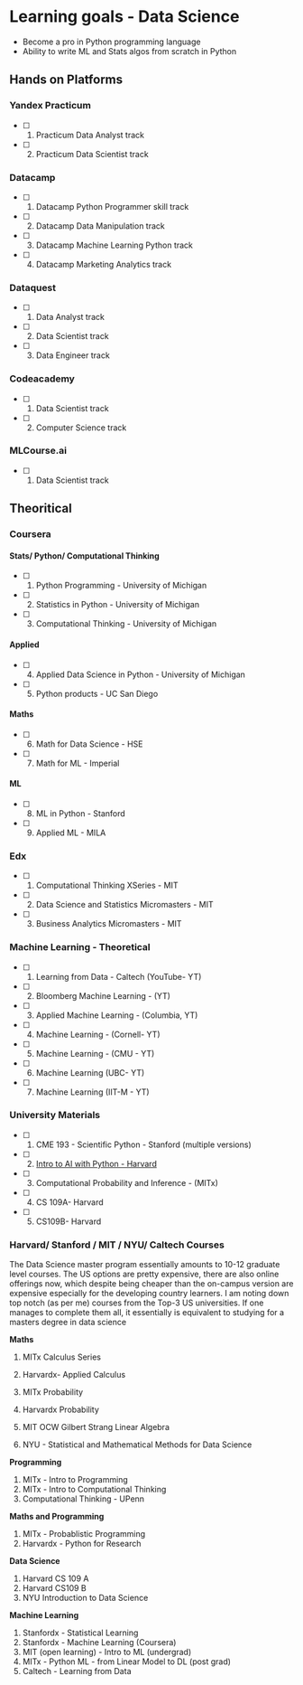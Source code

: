 
# Learning goals - Data Science

- Become a pro in Python programming language
- Ability to write ML and Stats algos from scratch in Python 

## Hands on Platforms

### Yandex Practicum
- [ ] 1) Practicum Data Analyst track
- [ ] 2) Practicum Data Scientist track

### Datacamp
- [ ]  1) Datacamp Python Programmer skill track 
- [ ]  2) Datacamp Data Manipulation track 
- [ ]  3) Datacamp Machine Learning Python track 
- [ ]  4) Datacamp Marketing Analytics track 

### Dataquest
- [ ]  1) Data Analyst track
- [ ]  2)  Data Scientist track
- [ ]  3)  Data Engineer track

### Codeacademy
- [ ]  1)  Data Scientist track
- [ ]  2)  Computer Science track

### MLCourse.ai
- [ ]  1)  Data Scientist track

## Theoritical

### Coursera

#### Stats/ Python/ Computational Thinking

 - [ ] 1) Python Programming - University of Michigan  
 - [ ] 2) Statistics in Python - University of Michigan  
 - [ ] 3) Computational Thinking - University of Michigan  

#### Applied
 - [ ] 4) Applied Data Science in Python - University of Michigan
 - [ ] 5) Python products - UC San Diego 

#### Maths
 - [ ] 6) Math for Data Science - HSE
 - [ ] 7) Math for ML - Imperial

#### ML
 - [ ] 8) ML in Python - Stanford
 - [ ] 9) Applied ML - MILA

### Edx
 - [ ] 1) Computational Thinking XSeries - MIT
 - [ ] 2) Data Science and Statistics Micromasters - MIT
 - [ ] 3) Business Analytics Micromasters - MIT

### Machine Learning - Theoretical 
 - [ ] 1) Learning from Data - Caltech (YouTube- YT)
 - [ ] 2) Bloomberg Machine Learning - (YT)
 - [ ] 3) Applied Machine Learning - (Columbia, YT) 
 - [ ] 4) Machine Learning - (Cornell- YT) 
 - [ ] 5) Machine Learning - (CMU - YT) 
 - [ ] 6) Machine Learning (UBC- YT) 
 - [ ] 7) Machine Learning (IIT-M - YT) 

### University Materials 
 - [ ] 1) CME 193 - Scientific Python - Stanford  (multiple versions) 
 - [ ] 2) [Intro to AI with Python - Harvard](https://cs50.harvard.edu/extension/ai/2020/spring/)
 - [ ] 3)  Computational Probability and Inference - (MITx) 
 - [ ] 4) CS 109A- Harvard 
 - [ ] 5) CS109B- Harvard
 
 ### Harvard/ Stanford / MIT / NYU/ Caltech Courses
The Data Science master program essentially amounts to 10-12 graduate level courses. The US options are pretty expensive, there are also online offerings now, which despite being cheaper than the on-campus version are expensive especially for the developing country learners. 
I am noting down top notch (as per me) courses from the Top-3 US universities. If one manages to complete them all, it essentially is equivalent to studying for a masters degree in data science

**Maths**
1) MITx Calculus Series 
2) Harvardx- Applied Calculus

3) MITx Probability 
4) Harvardx Probability 

5) MIT OCW Gilbert Strang Linear Algebra

6) NYU - Statistical and Mathematical Methods for Data Science

**Programming**
1) MITx - Intro to Programming 
2) MITx - Intro to Computational Thinking 
3) Computational Thinking - UPenn

**Maths and Programming**
1) MITx - Probablistic Programming
2) Harvardx - Python for Research

**Data Science** 
1) Harvard CS 109 A
2) Harvard CS109 B
3) NYU Introduction to Data Science 

**Machine Learning**
1) Stanfordx - Statistical Learning
2) Stanfordx - Machine Learning (Coursera)
3) MIT (open learning) - Intro to ML (undergrad) 
4) MITx - Python ML - from Linear Model to DL (post grad)
5) Caltech - Learning from Data
 


